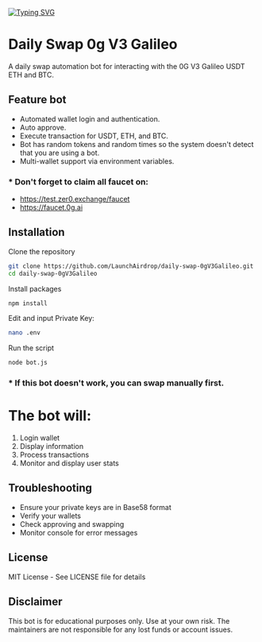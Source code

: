 [![Typing SVG](https://readme-typing-svg.demolab.com?font=Fira+Code&pause=1000&width=435&lines=Welcome+To+Launch+Airdrop)](https://git.io/typing-svg)

# Daily Swap 0g V3 Galileo
A daily swap automation bot for interacting with the 0G V3 Galileo USDT ETH and BTC.


## Feature bot
- Automated wallet login and authentication.
- Auto approve.
- Execute transaction for USDT, ETH, and BTC.
- Bot has random tokens and random times so the system doesn't detect that you are using a bot.
- Multi-wallet support via environment variables.

### * Don't forget to claim all faucet on: 
- https://test.zer0.exchange/faucet
- https://faucet.0g.ai

## Installation

Clone the repository
```bash
git clone https://github.com/LaunchAirdrop/daily-swap-0gV3Galileo.git
cd daily-swap-0gV3Galileo
```

Install packages
```bash
npm install
```

Edit and input Private Key:
```bash
nano .env
```

Run the script
```bash
node bot.js
```

### * If this bot doesn't work, you can swap manually first.

# The bot will:
1. Login wallet
2. Display information
3. Process transactions
4. Monitor and display user stats

## Troubleshooting

- Ensure your private keys are in Base58 format
- Verify your wallets
- Check approving and swapping
- Monitor console for error messages

## License

MIT License - See LICENSE file for details

## Disclaimer

This bot is for educational purposes only. Use at your own risk. The maintainers are not responsible for any lost funds or account issues.





